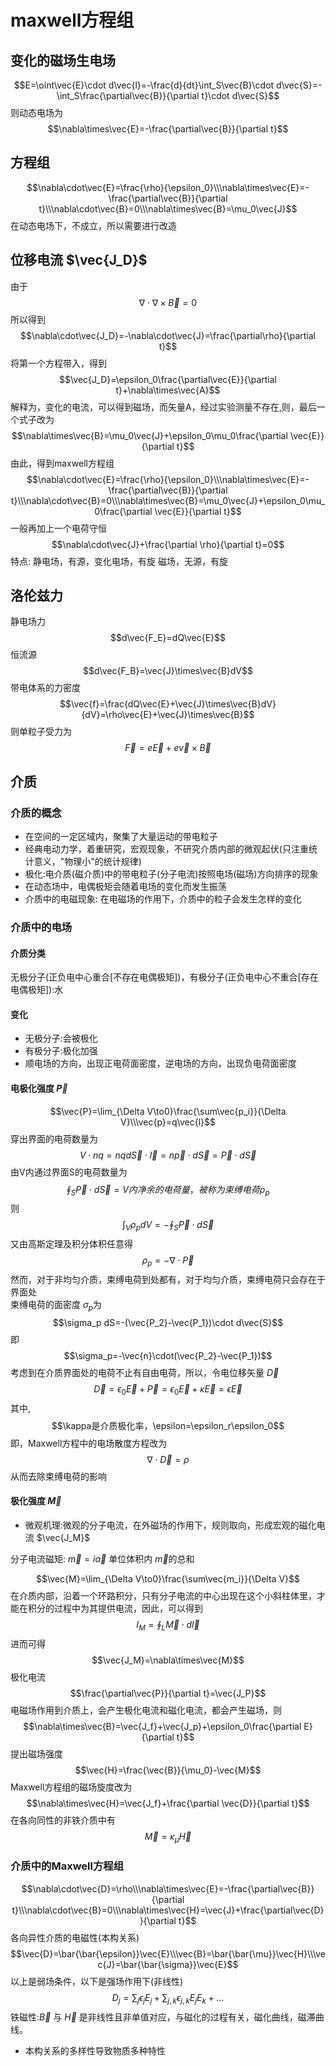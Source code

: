 # maxwell方程组
## 变化的磁场生电场
$$E=\oint\vec{E}\cdot d\vec{l}=-\frac{d}{dt}\int_S\vec{B}\cdot d\vec{S}=-\int_S\frac{\partial\vec{B}}{\partial t}\cdot d\vec{S}$$
则动态电场为
$$\nabla\times\vec{E}=-\frac{\partial\vec{B}}{\partial t}$$
## 方程组
$$\nabla\cdot\vec{E}=\frac{\rho}{\epsilon_0}\\\nabla\times\vec{E}=-\frac{\partial\vec{B}}{\partial t}\\\nabla\cdot\vec{B}=0\\\nabla\times\vec{B}=\mu_0\vec{J}$$
在动态电场下，不成立，所以需要进行改造
## 位移电流 $\vec{J_D}$
由于
$$\nabla\cdot\nabla\times\vec{B}=0$$
所以得到
$$\nabla\cdot\vec{J_D}=-\nabla\cdot\vec{J}=\frac{\partial\rho}{\partial t}$$
将第一个方程带入，得到
$$\vec{J_D}=\epsilon_0\frac{\partial\vec{E}}{\partial t}+\nabla\times\vec{A}$$
解释为，变化的电流，可以得到磁场，而矢量A，经过实验测量不存在,则，最后一个式子改为
$$\nabla\times\vec{B}=\mu_0\vec{J}+\epsilon_0\mu_0\frac{\partial \vec{E}}{\partial t}$$
由此，得到maxwell方程组
$$\nabla\cdot\vec{E}=\frac{\rho}{\epsilon_0}\\\nabla\times\vec{E}=-\frac{\partial\vec{B}}{\partial t}\\\nabla\cdot\vec{B}=0\\\nabla\times\vec{B}=\mu_0\vec{J}+\epsilon_0\mu_0\frac{\partial \vec{E}}{\partial t}$$
一般再加上一个电荷守恒
$$\nabla\cdot\vec{J}+\frac{\partial \rho}{\partial t}=0$$
特点:
静电场，有源，变化电场，有旋
磁场，无源，有旋
## 洛伦兹力
静电场力
$$d\vec{F_E}=dQ\vec{E}$$
恒流源
$$d\vec{F_B}=\vec{J}\times\vec{B}dV$$
带电体系的力密度
$$\vec{f}=\frac{dQ\vec{E}+\vec{J}\times\vec{B}dV}{dV}=\rho\vec{E}+\vec{J}\times\vec{B}$$
则单粒子受力为
$$\vec{F}=e\vec{E}+e\vec{v}\times\vec{B}$$
## 介质
### 介质的概念
* 在空间的一定区域内，聚集了大量运动的带电粒子
* 经典电动力学，着重研究，宏观现象，不研究介质内部的微观起伏(只注重统计意义，"物理小"的统计规律)
* 极化:电介质(磁介质)中的带电粒子(分子电流)按照电场(磁场)方向排序的现象
* 在动态场中，电偶极矩会随着电场的变化而发生振荡
* 介质中的电磁现象: 在电磁场的作用下，介质中的粒子会发生怎样的变化
### 介质中的电场
#### 介质分类
无极分子(正负电中心重合[不存在电偶极矩])，有极分子(正负电中心不重合[存在电偶极矩]):水
#### 变化
* 无极分子:会被极化
* 有极分子:极化加强
* 顺电场的方向，出现正电荷面密度，逆电场的方向，出现负电荷面密度
#### 电极化强度 $\vec{P}$
$$\vec{P}=\lim_{\Delta V\to0}\frac{\sum\vec{p_i}}{\Delta V}\\\vec{p}=q\vec{l}$$
穿出界面的电荷数量为
$$V\cdot nq=nqd\vec{S}\cdot\vec{l}=n\vec{p}\cdot d\vec{S}=\vec{P}\cdot d\vec{S}$$
由V内通过界面S的电荷数量为
$$\oint_S\vec{P}\cdot d\vec{S}=V内净余的电荷量，被称为束缚电荷\rho_p$$
则
$$\int_V\rho_pdV=-\oint_S\vec{P}\cdot d\vec{S}$$
又由高斯定理及积分体积任意得
$$\rho_p=-\nabla\cdot\vec{P}$$
然而，对于非均匀介质，束缚电荷到处都有，对于均匀介质，束缚电荷只会存在于界面处</br>
束缚电荷的面密度 $\sigma_p$为
$$\sigma_p dS=-(\vec{P_2}-\vec{P_1})\cdot d\vec{S}$$
即
$$\sigma_p=-\vec{n}\cdot(\vec{P_2}-\vec{P_1})$$
考虑到在介质界面处的电荷不止有自由电荷，所以，令电位移矢量 $\vec{D}$
$$\vec{D}=\epsilon_0\vec{E}+\vec{P}=\epsilon_0\vec{E}+\kappa\vec{E}=\epsilon\vec{E}$$
其中,
$$\kappa是介质极化率，\epsilon=\epsilon_r\epsilon_0$$
即，Maxwell方程中的电场散度方程改为
$$\nabla\cdot\vec{D}=\rho$$
从而去除束缚电荷的影响
#### 极化强度 $\vec{M}$
* 微观机理:微观的分子电流，在外磁场的作用下，规则取向，形成宏观的磁化电流 $\vec{J_M}$

分子电流磁矩: $\vec{m}=i\vec{a}$
单位体积内 $\vec{m}$的总和

$$\vec{M}=\lim_{\Delta V\to0}\frac{\sum\vec{m_i}}{\Delta V}$$
在介质内部，沿着一个环路积分，只有分子电流的中心出现在这个小斜柱体里，才能在积分的过程中为其提供电流，因此，可以得到
$$I_M=\oint_L\vec{M}\cdot d\vec{l}$$
进而可得
$$\vec{J_M}=\nabla\times\vec{M}$$
极化电流
$$\frac{\partial\vec{P}}{\partial t}=\vec{J_P}$$
电磁场作用到介质上，会产生极化电流和磁化电流，都会产生磁场，则
$$\nabla\times\vec{B}=\vec{J_f}+\vec{J_p}+\epsilon_0\frac{\partial E}{\partial t}$$
提出磁场强度
$$\vec{H}=\frac{\vec{B}}{\mu_0}-\vec{M}$$
Maxwell方程组的磁场旋度改为
$$\nabla\times\vec{H}=\vec{J_f}+\frac{\partial \vec{D}}{\partial t}$$
在各向同性的非铁介质中有
$$\vec{M}=\kappa_\mu\vec{H}$$

### 介质中的Maxwell方程组
$$\nabla\cdot\vec{D}=\rho\\\nabla\times\vec{E}=-\frac{\partial\vec{B}}{\partial t}\\\nabla\cdot\vec{B}=0\\\nabla\times\vec{H}=\vec{J}+\frac{\partial\vec{D}}{\partial t}$$
各向异性介质的电磁性(本构关系)
$$\vec{D}=\bar{\bar{\epsilon}}\vec{E}\\\vec{B}=\bar{\bar{\mu}}\vec{H}\\\vec{J}=\bar{\bar{\sigma}}\vec{E}$$
 以上是弱场条件，以下是强场作用下(非线性)
 $$D_j=\sum_j\epsilon_jE_j+\sum_{j,k}\epsilon_{j,k}E_jE_k+\ldots$$
铁磁性:$\vec{B}$ 与 $\vec{H}$ 是非线性且非单值对应，与磁化的过程有关，磁化曲线，磁滞曲线。
* 本构关系的多样性导致物质多种特性
